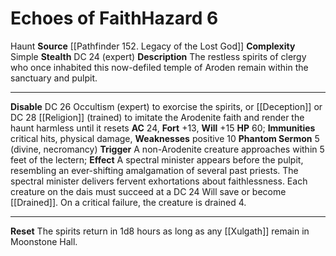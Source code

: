 ﻿---
ac: '24'
all_resistance: null
complexity: Simple
element: null
fortitude: '+13'
hardness: null
hazard_type: Haunt
hp: '60'
id: '221'
immunity:
- critical hits
- physical damage
level: '6'
name: Echoes of Faith
rarity: Common
reflex: null
resistance: null
school: null
source: '[[DATABASE/source/Pathfinder 152. Legacy of the Lost God|Pathfinder #152:
  Legacy of the Lost God]]'
trait:
- '[[DATABASE/trait/Haunt|Haunt]]'
type: Hazard
weakness:
- '[[DATABASE/trait/Positive|positive]] 10'
will: '+15'

---
# Echoes of Faith<span class="item-type">Hazard 6</span>

<span class="item-trait">Haunt</span>
**Source** [[Pathfinder 152. Legacy of the Lost God]]
**Complexity** Simple
**Stealth** DC 24 (expert)
**Description** The restless spirits of clergy who once inhabited this now-defiled temple of Aroden remain within the sanctuary and pulpit.

---
**Disable** DC 26 Occultism (expert) to exorcise the spirits, or [[Deception]] or DC 28 [[Religion]] (trained) to imitate the Arodenite faith and render the haunt harmless until it resets
**AC** 24, **Fort** +13, **Will** +15
**HP** 60; **Immunities** critical hits, physical damage, **Weaknesses** positive 10
**Phantom Sermon** <span class="action-icon">5</span> (divine, necromancy) **Trigger** A non-Arodenite creature approaches within 5 feet of the lectern; **Effect** A spectral minister appears before the pulpit, resembling an ever-shifting amalgamation of several past priests. The spectral minister delivers fervent exhortations about faithlessness. Each creature on the dais must succeed at a DC 24 Will save or become [[Drained]]. On a critical failure, the creature is drained 4.

---
**Reset** The spirits return in 1d8 hours as long as any [[Xulgath]] remain in Moonstone Hall.